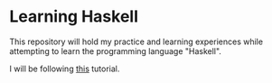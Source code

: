 # Learning Haskell

This repository will hold my practice and learning experiences while attempting to learn the programming language "Haskell".

I will be following [this](http://learnyouahaskell.com/) tutorial.
